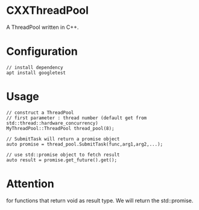 # CXXThreadPool
A ThreadPool written in C++.

# Configuration
```
// install dependency
apt install googletest
```

# Usage
```
// construct a ThreadPool
// first parameter : thread number (default get from std::thread::hardware_concurrency) 
MyThreadPool::ThreadPool thread_pool(8);

// SubmitTask will return a promise object
auto promise = thread_pool.SubmitTask(func,arg1,arg2,...);

// use std::promise object to fetch result
auto result = promise.get_future().get();
```

# Attention
for functions that return void as result type. We will return the std::promise<bool>. 
